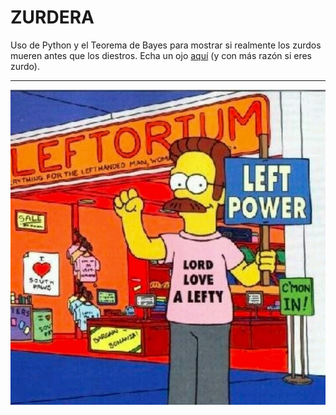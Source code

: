 # ZURDERA
 Uso de Python y el Teorema de Bayes para mostrar si realmente los zurdos mueren antes que los diestros.
 Echa un ojo [aquí](https://github.com/AdrianaAceroFV/ZURDERA/blob/0cebff8f324bc243bd8db8677c490f4a3dea11d2/estudio.ipynb) (y con más razón si eres zurdo).
 
 ---
 <center><img src="https://raw.githubusercontent.com/AdrianaAceroFV/ZURDERA/main/Imagenes/Left-Handed.jpg"></center>

